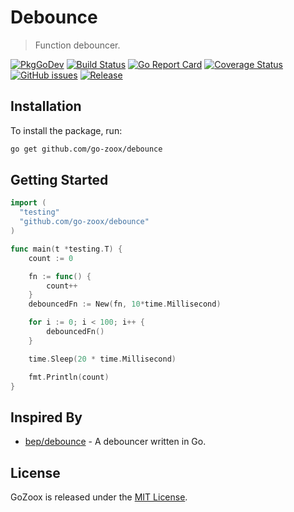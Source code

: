 # Debounce

> Function debouncer.

[![PkgGoDev](https://pkg.go.dev/badge/github.com/go-zoox/debounce)](https://pkg.go.dev/github.com/go-zoox/debounce)
[![Build Status](https://github.com/go-zoox/debounce/actions/workflows/ci.yml/badge.svg?branch=master)](https://github.com/go-zoox/debounce/actions/workflows/ci.yml)
[![Go Report Card](https://goreportcard.com/badge/github.com/go-zoox/debounce)](https://goreportcard.com/report/github.com/go-zoox/debounce)
[![Coverage Status](https://coveralls.io/repos/github/go-zoox/debounce/badge.svg?branch=master)](https://coveralls.io/github/go-zoox/debounce?branch=master)
[![GitHub issues](https://img.shields.io/github/issues/go-zoox/debounce.svg)](https://github.com/go-zoox/debounce/issues)
[![Release](https://img.shields.io/github/tag/go-zoox/debounce.svg?label=Release)](https://github.com/go-zoox/debounce/tags)

## Installation

To install the package, run:

```bash
go get github.com/go-zoox/debounce
```

## Getting Started

```go
import (
  "testing"
  "github.com/go-zoox/debounce"
)

func main(t *testing.T) {
	count := 0

	fn := func() {
		count++
	}
	debouncedFn := New(fn, 10*time.Millisecond)

	for i := 0; i < 100; i++ {
		debouncedFn()
	}

	time.Sleep(20 * time.Millisecond)

	fmt.Println(count)
}
```

## Inspired By

- [bep/debounce](https://github.com/bep/debounce) - A debouncer written in Go.

## License

GoZoox is released under the [MIT License](./LICENSE).
